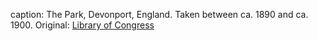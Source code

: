 caption: The Park, Devonport, England. Taken between ca. 1890 and ca. 1900. Original: [Library of Congress](http://www.loc.gov/pictures/item/2002696715/)
